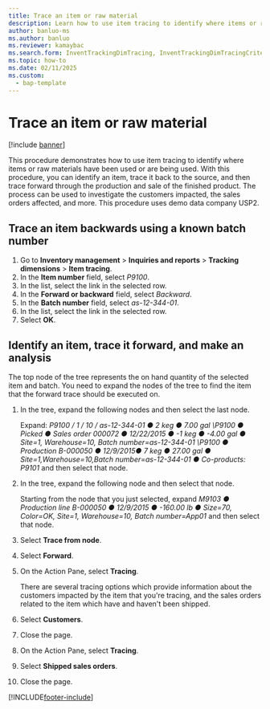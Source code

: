 ```yaml
---
title: Trace an item or raw material
description: Learn how to use item tracing to identify where items or raw materials have been used or are being used, including a step-by-step process.
author: banluo-ms
ms.author: banluo
ms.reviewer: kamaybac
ms.search.form: InventTrackingDimTracing, InventTrackingDimTracingCriteria, InventTrackingItemIdLookup, InventBatchIdLookup, CustTable, SalesLine 
ms.topic: how-to
ms.date: 02/11/2025
ms.custom: 
  - bap-template
---
```


# Trace an item or raw material

[!include [banner](../../includes/banner.md)]

This procedure demonstrates how to use item tracing to identify where items or raw materials have been used or are being used. With this procedure, you can identify an item, trace it back to the source, and then trace forward through the production and sale of the finished product. The process can be used to investigate the customers impacted, the sales orders affected, and more. This procedure uses demo data company USP2.

## Trace an item backwards using a known batch number

1. Go to **Inventory management** \> **Inquiries and reports** \> **Tracking dimensions** \> **Item tracing**.
2. In the **Item number** field, select *P9100*.
3. In the list, select the link in the selected row.
4. In the **Forward or backward** field, select *Backward*.
5. In the **Batch number** field, select *as-12-344-01*.
6. In the list, select the link in the selected row.
7. Select **OK**.

## Identify an item, trace it forward, and make an analysis

The top node of the tree represents the on hand quantity of the selected item and batch. You need to expand the nodes of the tree to find the item that the forward trace should be executed on.

1. In the tree, expand the following nodes and then select the last node.

    Expand: *P9100 / 1 / 10 / as-12-344-01 ● 2 keg ● 7.00 gal  \P9100 ● Picked ● Sales order 000072 ● 12/22/2015  ● -1 keg ● -4.00 gal ● Site=1, Warehouse=10, Batch number=as-12-344-01  \P9100 ● Production B-000050 ● 12/9/2015● 7 keg ● 27.00 gal ● Site=1,Warehouse=10,Batch number=as-12-344-01 ● Co-products: P9101* and then select that node.

2. In the tree, expand the following node and then select that node.

    Starting from the node that you just selected, expand *M9103 ● Production line B-000050 ● 12/9/2015  ● -160.00 lb ● Size=70, Color=OK, Site=1, Warehouse=10, Batch number=App01* and then select that node.  

3. Select **Trace from node**.
4. Select **Forward**.
5. On the Action Pane, select **Tracing**.

    There are several tracing options which provide information about the customers impacted by the item that you're tracing, and the sales orders related to the item which have and haven't been shipped.

6. Select **Customers**.
7. Close the page.
8. On the Action Pane, select **Tracing**.
9. Select **Shipped sales orders**.
10. Close the page.

[!INCLUDE[footer-include](../../../includes/footer-banner.md)]
